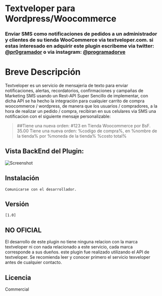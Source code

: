 # Textveloper para Wordpress/Woocommerce
### Enviar SMS como notificaciones de pedidos a un administrador y clientes de su tienda WooCommerce via textveloper.com. si estas interesado en adquirir este plugin escribeme via twitter: [@pr0gramador](https://www.twitter.com/pr0gramador "@pr0gramador") o via instagram: [@programadorve](https://www.instagram.com/programadorve "@programadorve")

Breve Descripción
=================
Textveloper es un servicio de mensajeria de texto para enviar notificaciones, alertas, recordatorios, confirmaciones y campañas de Marketing SMS usando un Rest-API Super Sencillo de implementar, con dicha API se ha hecho la integración para cualquier carrito de compra woocommerce / wordpress, de manera que los usuarios / compradores, a la hora de realizar un pedido / compra, recibiran en sus celulares via SMS una notificacion con el siguiente mensaje personalizable:

>##Tiene una nueva orden: #123 en Tienda Woocommerce por BsF. 35.00
>Tiene una nueva orden: %codigo de compra%, en %nombre de la tienda% por %moneda de la tienda% %costo total%

## Vista BackEnd del Plugin:

![Screenshot](https://dl.dropboxusercontent.com/u/1196814/%4024hwww/vista-backend-plugin-wp.jpg "Optional Title")

## Instalación


    Comunicarse con el desarrollador.


## Versión

```
[1.0]
```

## NO OFICIAL

El desarrollo de este plugin no tiene ninguna relacion con la marca textveloper ni con nada relacionado a este servicio, cada marca corresponde a sus dueños. este plugin fue realizado utilizando el API de textveloper. Se recomienda leer y conocer primero el servicio texveloper antes de cualquier contacto.

## Licencia

Commercial
